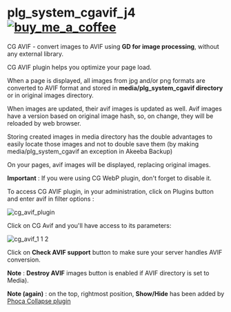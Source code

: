# plg_system_cgavif_j4 <a href="https://buymeacoffee.com/conseilgouz" class="position-absolute top-0 end-0">![buy_me_a_coffee](https://github.com/conseilgouz/plg_system_cgwebp_j4/assets/19435246/4fda4cb5-64f1-4717-81ae-c71a0fc26c2d)</a>

CG AVIF - convert images to AVIF using <b>GD for image processing</b>, without any external library. 

CG AVIF plugin helps you optimize your page load.

When a page is displayed, all images from jpg and/or png formats are converted to AVIF format and stored in <b>media/plg_system_cgavif directory</b> or in original images directory.

When images are updated, their avif images is updated as well. Avif images have a version based on original image hash, so, on change, they will be reloaded by web browser.

Storing created images in media directory has the double advantages to easily locate those images and not to double save them (by making media/plg_system_cgavif an exception in Akeeba Backup)

On your pages, avif images will be displayed, replacing original images.

<b>Important</b> : If you were using CG WebP plugin, don't forget to disable it.

To access CG AVIF plugin, in your administration, click on Plugins button and enter avif in filter options : 

![cg_avif_plugin](https://github.com/conseilgouz/plg_system_cgwebp_j4/assets/19435246/d9e7a39a-b94d-4fad-a1b1-e677f559de80)

Click on CG Avif and you'll have access to its parameters:

![cg_avif_1 1 2](https://github.com/conseilgouz/plg_system_cgwebp_j4/assets/19435246/cd2a6ee4-acb8-4d39-a6f8-bccfd8b139bc)

Click on <b>Check AVIF support</b> button to make sure your server handles AVIF conversion.

<b>Note</b> : <b>Destroy AVIF</b> images button is enabled if  AVIF directory is set to Media).

<b>Note (again)</b> : on the top, rightmost position, <b>Show/Hide</b> has been added by <a href="https://www.phoca.cz/phoca-collapse-system-plugin" target="_blank">Phoca Collapse plugin</a>

